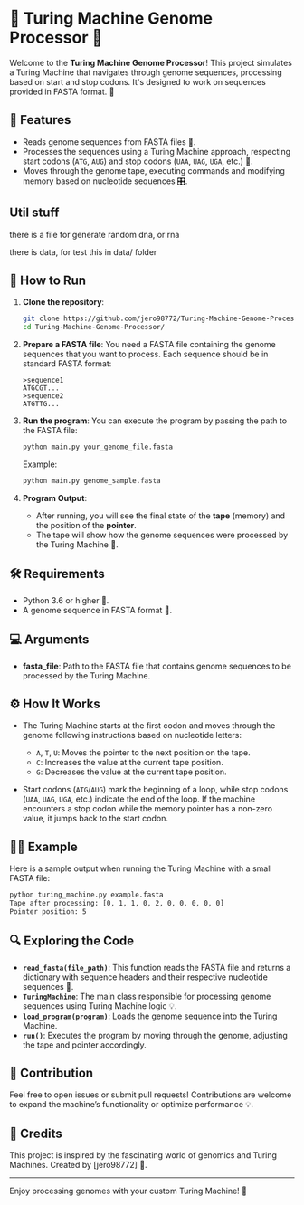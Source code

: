 # 🧬 Turing Machine Genome Processor 🦠

Welcome to the **Turing Machine Genome Processor**! This project simulates a Turing Machine that navigates through genome sequences, processing based on start and stop codons. It's designed to work on sequences provided in FASTA format. 🚀

## 📝 Features
- Reads genome sequences from FASTA files 📄.
- Processes the sequences using a Turing Machine approach, respecting start codons (`ATG`, `AUG`) and stop codons (`UAA`, `UAG`, `UGA`, etc.) 🔬.
- Moves through the genome tape, executing commands and modifying memory based on nucleotide sequences 🎛️.

## Util stuff

there is a file for generate random dna, or rna 

there is data, for test this in data/ folder

## 🚀 How to Run

1. **Clone the repository**:
   ```bash
   git clone https://github.com/jero98772/Turing-Machine-Genome-Processor.git
   cd Turing-Machine-Genome-Processor/
   ```

2. **Prepare a FASTA file**: You need a FASTA file containing the genome sequences that you want to process. Each sequence should be in standard FASTA format:
   ```
   >sequence1
   ATGCGT...
   >sequence2
   ATGTTG...
   ```

3. **Run the program**:
   You can execute the program by passing the path to the FASTA file:
   ```bash
   python main.py your_genome_file.fasta
   ```

   Example:
   ```bash
   python main.py genome_sample.fasta
   ```

4. **Program Output**:
   - After running, you will see the final state of the **tape** (memory) and the position of the **pointer**.
   - The tape will show how the genome sequences were processed by the Turing Machine 🧠.

## 🛠️ Requirements

- Python 3.6 or higher 🐍.
- A genome sequence in FASTA format 📜.

## 💻 Arguments

- **fasta_file**: Path to the FASTA file that contains genome sequences to be processed by the Turing Machine.

## ⚙️ How It Works

- The Turing Machine starts at the first codon and moves through the genome following instructions based on nucleotide letters:
  - `A`, `T`, `U`: Moves the pointer to the next position on the tape.
  - `C`: Increases the value at the current tape position.
  - `G`: Decreases the value at the current tape position.

- Start codons (`ATG`/`AUG`) mark the beginning of a loop, while stop codons (`UAA`, `UAG`, `UGA`, etc.) indicate the end of the loop. If the machine encounters a stop codon while the memory pointer has a non-zero value, it jumps back to the start codon.

## 👩‍💻 Example

Here is a sample output when running the Turing Machine with a small FASTA file:
```bash
python turing_machine.py example.fasta
Tape after processing: [0, 1, 1, 0, 2, 0, 0, 0, 0, 0]
Pointer position: 5
```

## 🔍 Exploring the Code

- **`read_fasta(file_path)`**: This function reads the FASTA file and returns a dictionary with sequence headers and their respective nucleotide sequences 🧬.
- **`TuringMachine`**: The main class responsible for processing genome sequences using Turing Machine logic 💡.
- **`load_program(program)`**: Loads the genome sequence into the Turing Machine.
- **`run()`**: Executes the program by moving through the genome, adjusting the tape and pointer accordingly.

## 🧪 Contribution

Feel free to open issues or submit pull requests! Contributions are welcome to expand the machine’s functionality or optimize performance 💡.

## 🧬 Credits

This project is inspired by the fascinating world of genomics and Turing Machines. Created by [jero98772] 🌟.

---

Enjoy processing genomes with your custom Turing Machine! 🎉
